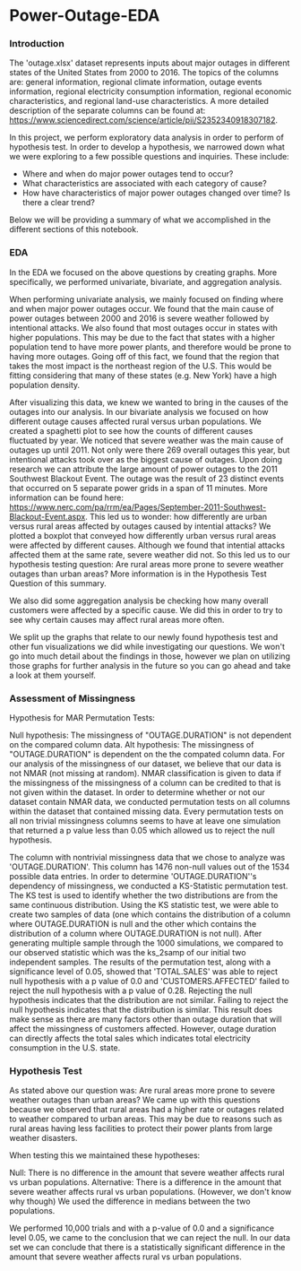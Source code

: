 # Power-Outage-EDA

### Introduction
The 'outage.xlsx' dataset represents inputs about major outages in different states of the United States from 2000 to 2016. The topics of the columns are: general information, regional climate information, outage events information, regional electricity consumption information, regional economic characteristics, and regional land-use characteristics. A more detailed description of the separate columns can be found at: https://www.sciencedirect.com/science/article/pii/S2352340918307182.

In this project, we perform exploratory data analysis in order to perform of hypothesis test. In order to develop a hypothesis, we narrowed down what we were exploring to a few possible questions and inquiries. These include:

- Where and when do major power outages tend to occur?
- What characteristics are associated with each category of cause?
- How have characteristics of major power outages changed over time? Is there a clear trend?

Below we will be providing a summary of what we accomplished in the different sections of this notebook.



### EDA
In the EDA we focused on the above questions by creating graphs. More specifically, we performed univariate, bivariate, and aggregation analysis.

When performing univariate analysis, we mainly focused on finding where and when major power outages occur. We found that the main cause of power outages between 2000 and 2016 is severe weather followed by intentional attacks. We also found that most outages occur in states with higher populations. This may be due to the fact that states with a higher population tend to have more power plants, and therefore would be prone to having more outages. Going off of this fact, we found that the region that takes the most impact is the northeast region of the U.S. This would be fitting considering that many of these states (e.g. New York) have a high population density.

After visualizing this data, we knew we wanted to bring in the causes of the outages into our analysis. In our bivariate analysis we focused on how different outage causes affected rural versus urban populations. We created a spaghetti plot to see how the counts of different causes fluctuated by year. We noticed that severe weather was the main cause of outages up until 2011. Not only were there 269 overall outages this year, but intentional attacks took over as the biggest cause of outages. Upon doing research we can attribute the large amount of power outages to the 2011 Southwest Blackout Event. The outage was the result of 23 distinct events that occurred on 5 separate power grids in a span of 11 minutes. More information can be found here: https://www.nerc.com/pa/rrm/ea/Pages/September-2011-Southwest-Blackout-Event.aspx. This led us to wonder: how differently are urban versus rural areas affected by outages caused by intential attacks? We plotted a boxplot that conveyed how differently urban versus rural areas were affected by different causes. Although we found that intential attacks affected them at the same rate, severe weather did not. So this led us to our hypothesis testing question: Are rural areas more prone to severe weather outages than urban areas? More information is in the Hypothesis Test Question of this summary.

We also did some aggregation analysis be checking how many overall customers were affected by a specific cause. We did this in order to try to see why certain causes may affect rural areas more often.

We split up the graphs that relate to our newly found hypothesis test and other fun visualizations we did while investigating our questions. We won't go into much detail about the findings in those, however we plan on utilizing those graphs for further analysis in the future so you can go ahead and take a look at them yourself.

### Assessment of Missingness
Hypothesis for MAR Permutation Tests:

Null hypothesis: The missingness of "OUTAGE.DURATION" is not dependent on the compared column data.
Alt hypothesis: The missingness of "OUTAGE.DURATION" is dependent on the the compated column data.
For our analysis of the missingness of our dataset, we believe that our data is not NMAR (not missing at random). NMAR classification is given to data if the missingness of the missingness of a column can be credited to that is not given within the dataset. In order to determine whether or not our dataset contain NMAR data, we conducted permutation tests on all columns within the dataset that contained missing data. Every permutation tests on all non trivial missingness columns seems to have at leave one simulation that returned a p value less than 0.05 which allowed us to reject the null hypothesis.

The column with nontrivial missingness data that we chose to analyze was 'OUTAGE.DURATION'. This column has 1476 non-null values out of the 1534 possible data entries. In order to determine 'OUTAGE.DURATION''s dependency of missingness, we conducted a KS-Statistic permutation test. The KS test is used to identify whether the two distributions are from the same continuous distribution. Using the KS statistic test, we were able to create two samples of data (one which contains the distribution of a column where OUTAGE.DURATION is null and the other which contains the distribution of a column where OUTAGE.DURATION is not null). After generating multiple sample through the 1000 simulations, we compared to our observed statistic which was the ks_2samp of our initial two independent samples. The results of the permutation test, along with a significance level of 0.05, showed that 'TOTAL.SALES' was able to reject null hypothesis with a p value of 0.0 and 'CUSTOMERS.AFFECTED' failed to reject the null hypothesis with a p value of 0.28. Rejecting the null hypothesis indicates that the distribution are not similar. Failing to reject the null hypothesis indicates that the distribution is similar. This result does make sense as there are many factors other than outage duration that will affect the missingness of customers affected. However, outage duration can directly affects the total sales which indicates total electricity consumption in the U.S. state.

### Hypothesis Test
As stated above our question was: Are rural areas more prone to severe weather outages than urban areas? We came up with this questions because we observed that rural areas had a higher rate or outages related to weather compared to urban areas. This may be due to reasons such as rural areas having less facilities to protect their power plants from large weather disasters.

When testing this we maintained these hypotheses:

Null: There is no difference in the amount that severe weather affects rural vs urban populations.
Alternative: There is a difference in the amount that severe weather affects rural vs urban populations. (However, we don't know why though)
We used the difference in medians between the two populations.

We performed 10,000 trials and with a p-value of 0.0 and a significance level 0.05, we came to the conclusion that we can reject the null. In our data set we can conclude that there is a statistically significant difference in the amount that severe weather affects rural vs urban populations.
